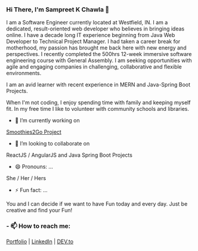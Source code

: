 ### Hi There, I'm Sampreet K Chawla 👋

I am a Software Engineer currently located at Westfield, IN.  I am a dedicated, result-oriented web developer who believes in bringing ideas online. I have a decade long IT experience beginning from Java Web Developer to Technical Project Manager. I had taken a career break for motherhood, my passion has brought me back here with new energy and perspectives. I recently completed the 500hrs 12-week immersive software engineering course with General Assembly. I am seeking opportunities with agile and engaging companies in challenging, collaborative and flexible environments.

I am an avid learner with recent experience in  MERN and Java-Spring Boot Projects.

When I'm not coding, I enjoy spending time with family and keeping myself fit. In my free time I like to volunteer with community schools and libraries.

- 🔭 I’m currently working on 

[Smoothies2Go Project](https://smoothies2go.netlify.app/)

- 👯 I’m looking to collaborate on 

ReactJS / AngularJS and Java Spring Boot Projects

- 😄 Pronouns: ...

She / Her / Hers

- ⚡ Fun fact: ... 

You and I can decide if we want to have Fun today and every day. Just be creative and find your Fun!

### - 📫 How to reach me: 

[Portfolio](https://sampreet-chawla.github.io/) |  [LinkedIn](https://www.linkedin.com/in/sampreet-chawla/)   |   [DEV.to](https://dev.to/sampreetchawla)



<!--
**sampreet-chawla/sampreet-chawla** is a ✨ _special_ ✨ repository because its `README.md` (this file) appears on your GitHub profile.

Here are some ideas to get you started:

- 🔭 I’m currently working on ...
- 🌱 I’m currently learning ...
- 👯 I’m looking to collaborate on ...
- 🤔 I’m looking for help with ...
- 💬 Ask me about ...
- 📫 How to reach me: ...
- 😄 Pronouns: ...
- ⚡ Fun fact: ...
-->
